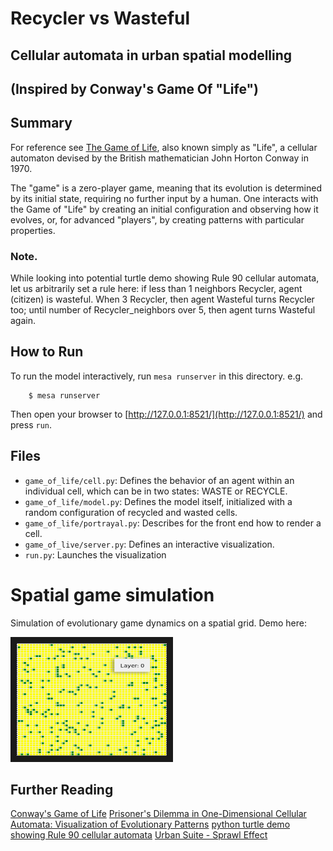 # Recycler vs Wasteful

## Cellular automata in urban spatial modelling
## (Inspired by Conway's Game Of "Life")

## Summary

For reference see [The Game of Life](https://en.wikipedia.org/wiki/Conway%27s_Game_of_Life), also known simply as "Life", a cellular automaton devised by the British mathematician John Horton Conway in 1970.

The "game" is a zero-player game, meaning that its evolution is determined by its initial state, requiring no further input by a human. One interacts with the Game of "Life" by creating an initial configuration and observing how it evolves, or, for advanced "players", by creating patterns with particular properties.

### Note.
While looking into potential turtle demo showing Rule 90 cellular automata, let us arbitrarily set a rule here: if less than 1 neighbors Recycler, agent (citizen) is wasteful. When 3 Recycler, then agent Wasteful turns Recycler too; until number of Recycler_neighbors over 5, then agent turns Wasteful again.

## How to Run

To run the model interactively, run ``mesa runserver`` in this directory. e.g.

```
    $ mesa runserver
``` 

Then open your browser to [http://127.0.0.1:8521/](http://127.0.0.1:8521/) and press ``run``. 

## Files

* ``game_of_life/cell.py``: Defines the behavior of an agent within an individual cell, which can be in two states: WASTE or RECYCLE.
* ``game_of_life/model.py``: Defines the model itself, initialized with a random configuration of recycled and wasted cells.
* ``game_of_life/portrayal.py``: Describes for the front end how to render a cell.
* ``game_of_live/server.py``: Defines an interactive visualization.
* ``run.py``: Launches the visualization 

# Spatial game simulation
Simulation of evolutionary game dynamics on a spatial grid. Demo here:

<a href="https://youtu.be/7fIpENTIISg" target="_blank"><img src="conways_game_of_life/img/urban-sprawl-effect_mesavizu.png" alt="demo at https://youtu.be/7fIpENTIISg" width="240" height="180" border="10"/></a>

## Further Reading
[Conway's Game of Life](https://en.wikipedia.org/wiki/Conway%27s_Game_of_Life)
[Prisoner's Dilemma in One-Dimensional Cellular Automata: Visualization of Evolutionary Patterns](https://www.researchgate.net/publication/1761807_Prisoner%27s_Dilemma_in_One-Dimensional_Cellular_Automata_Visualization_of_Evolutionary_Patterns)
[python turtle demo showing Rule 90 cellular automata](https://gist.github.com/mattvenn/8048066)
[Urban Suite - Sprawl Effect](hhttps://ccl.northwestern.edu/netlogo/models/UrbanSuite-SprawlEffect)


